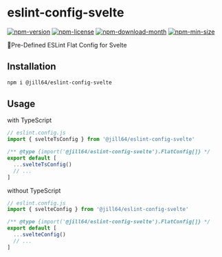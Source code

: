 <!----- BEGIN GHOST DOCS HEADER ----->

# eslint-config-svelte

[![npm-version](https://img.shields.io/npm/v/@jill64/eslint-config-svelte)](https://npmjs.com/package/@jill64/eslint-config-svelte) [![npm-license](https://img.shields.io/npm/l/@jill64/eslint-config-svelte)](https://npmjs.com/package/@jill64/eslint-config-svelte) [![npm-download-month](https://img.shields.io/npm/dm/@jill64/eslint-config-svelte)](https://npmjs.com/package/@jill64/eslint-config-svelte) [![npm-min-size](https://img.shields.io/bundlephobia/min/@jill64/eslint-config-svelte)](https://npmjs.com/package/@jill64/eslint-config-svelte)

🔹Pre-Defined ESLint Flat Config for Svelte

## Installation

```sh
npm i @jill64/eslint-config-svelte
```

<!----- END GHOST DOCS HEADER ----->

## Usage

with TypeScript

```js
// eslint.config.js
import { svelteTsConfig } from '@jill64/eslint-config-svelte'

/** @type {import('@jill64/eslint-config-svelte').FlatConfig[]} */
export default [
  ...svelteTsConfig()
  // ...
]
```

without TypeScript

```js
// eslint.config.js
import { svelteConfig } from '@jill64/eslint-config-svelte'

/** @type {import('@jill64/eslint-config-svelte').FlatConfig[]} */
export default [
  ...svelteConfig()
  // ...
]
```
